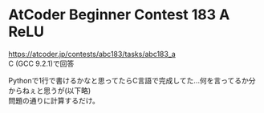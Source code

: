 # AtCoder Beginner Contest 183 A ReLU  
https://atcoder.jp/contests/abc183/tasks/abc183_a  
C (GCC 9.2.1)で回答  

Pythonで1行で書けるかなと思ってたらC言語で完成してた...何を言ってるか分からねぇと思うが(以下略)  
問題の通りに計算するだけ。
